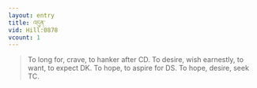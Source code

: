 ```yaml
---
layout: entry
title: འདུན་
vid: Hill:0878
vcount: 1
---
```

> To long for, crave, to hanker after CD\. To desire, wish earnestly, to want, to expect DK\. To hope, to aspire for DS\. To hope, desire, seek TC\.


